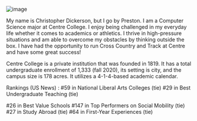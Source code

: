 ![image](https://user-images.githubusercontent.com/73359174/174377636-ed1f4ad9-d4b6-49c5-8ba1-0a5992c7b5b2.png)


My name is Christopher Dickerson, but I go by Preston. 
I am a Computer Science major at Centre College. I enjoy being 
challenged in my everyday life whether it comes to academics or 
athletics. I thrive in high-pressure situations and am able to 
overcome my obstacles by thinking outside the box.
I have had the opportunity to run Cross Country and Track at
Centre and have some great success!

Centre College is a private institution that was founded in 1819. 
It has a total undergraduate enrollment of 1,333 (fall 2020), 
its setting is city, and the campus size is 178 acres. 
It utilizes a 4-1-4-based academic calendar.

Rankings (US News) :
#59 in National Liberal Arts Colleges (tie)
#29 in Best Undergraduate Teaching (tie)

#26 in Best Value Schools
#147 in Top Performers on Social Mobility (tie)
#27 in Study Abroad (tie)
#64 in First-Year Experiences (tie)
